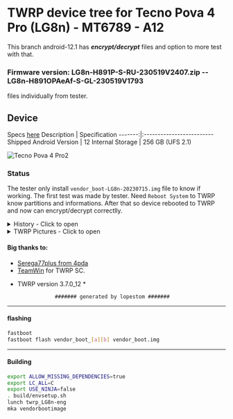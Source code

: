 # TWRP device tree for Tecno Pova 4 Pro (LG8n) - MT6789 - A12 

This branch android-12.1 has ***encrypt/decrypt*** files and option to more test with that. 

### Firmware version: LG8n-H891P-S-RU-230519V2407.zip -- LG8n-H891OPAeAf-S-GL-230519V1793
files individually from tester.

## Device

Specs [here](https://www.gsmarena.com/tecno_pova_4_pro-11925.php)
Description | Specification
-------:|:-------------------------
Shipped Android Version | 12
Internal Storage | 256 GB (UFS 2.1)

![Tecno Pova 4 Pro2](https://cdn-files.kimovil.com/default/0007/90/thumb_689602_default_big.jpg)

### Status

The tester only install `vendor_boot-LG8n-20230715.img` file to know if working.
The first test was made by tester. Need `Reboot System` to TWRP know partitions and informations.
After that so device rebooted to TWRP and now can encrypt/decrypt correctlly.
<details><summary>History - Click to open</summary>
<p>
Some tests was made: 
### First img Test

* Initial DT: 2023-07-15
   Compiled img file 2023-07-16 and tested in 2023-07-17

- MT6789 - A12
  - Status: booted??
  - [X] booted

- vendor_boot-LG8n-20230715.img => Working?? Not working?
  - [?] Working
  - [X] Issues

* In some folders have files with my avatar name for people know Who create this TWRP and for others guys that PORting that img file knew who is the real compilator. So i think he not know about that files but the real compilator can know if he used the img file.
</p>
</details>

<details><summary>TWRP Pictures - Click to open</summary>
<p>

![Menu](https://github.com/lopestom/twrp_device_tecno_LG8n/releases/download/Tecno_Pova_4_Pro-LG8n/IMG_2023-07-17-06-15-08-046.jpg)

![Mount](https://github.com/lopestom/twrp_device_tecno_LG8n/releases/download/Tecno_Pova_4_Pro-LG8n/IMG_2023-07-17-06-17-45-782.jpg)

![Backup](https://github.com/lopestom/twrp_device_tecno_LG8n/releases/download/Tecno_Pova_4_Pro-LG8n/IMG_2023-07-17-06-18-45-942.jpg)

![Mount MicroSD](https://github.com/lopestom/twrp_device_tecno_LG8n/releases/download/Tecno_Pova_4_Pro-LG8n/IMG_2023-07-17-06-19-03-759.jpg)

![Backup Data](https://github.com/lopestom/twrp_device_tecno_LG8n/releases/download/Tecno_Pova_4_Pro-LG8n/IMG_2023-07-17-16-47-55-514.jpg)

![Restore Data](https://github.com/lopestom/twrp_device_tecno_LG8n/releases/download/Tecno_Pova_4_Pro-LG8n/IMG_2023-07-17-16-48-37-622.jpg)

![Restore Process](https://github.com/lopestom/twrp_device_tecno_LG8n/releases/download/Tecno_Pova_4_Pro-LG8n/IMG_2023-07-17-16-49-10-154.jpg)

![Restore Completed](https://github.com/lopestom/twrp_device_tecno_LG8n/releases/download/Tecno_Pova_4_Pro-LG8n/IMG_2023-07-17-16-49-44-810.jpg)

</p>
</details>

#### Big thanks to:

- [Serega77plus from 4pda](https://4pda.to/forum/index.php?showuser=5528632)
- [TeamWin](https://github.com/TeamWin) for TWRP SC.
* TWRP version 3.7.0_12 *

                  ####### generated by lopestom #######
-----
#### flashing

```bash
fastboot
fastboot flash vendor_boot_[a][b] vendor_boot.img
```

-----
#### Building

```bash
export ALLOW_MISSING_DEPENDENCIES=true
export LC_ALL=C
export USE_NINJA=false
. build/envsetup.sh
lunch twrp_LG8n-eng
mka vendorbootimage
```
